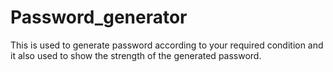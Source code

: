 # Password_generator
This is used to generate password according to your required condition and it also used to show the strength of the generated password.
